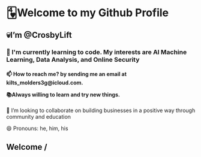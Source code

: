 <h1>🂴Welcome to my Github Profile</h1>
<h2>💀I’m @CrosbyLift</h2>
<h3>🌱 I'm currently learning to code. My interests are AI Machine Learning, Data Analysis, and Online Security</h3>
<h4>📫 How to reach me? by sending me an email at kilts_molders3g@icloud.com.</p> 
<h5**Bold Text**>📚Always willing to learn and try new things.</h5>
<p>💞️ I’m looking to collaborate on building businesses in a positive way through community and education</p>
<p>😄 Pronouns: he, him, his</p>
<h2> Welcome
/



<!---
Crosbylift/Crosbylift is a ✨ special ✨ repository because its `README.md` (this file) appears on your GitHub profile.
You can click the Preview link to take a look at your changes.
--->
